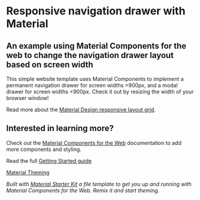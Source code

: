 # Responsive navigation drawer with Material
## An example using Material Components for the web to change the navigation drawer layout based on screen width

This simple website template uses Material Components to implement a permanent navigation drawer for screen widths >900px, and a modal drawer for screen widths <900px. Check it out by resizing the width of your browser window!

Read more about the [Material Design responsive layout grid](https://material.io/design/layout/responsive-layout-grid.html).

## Interested in learning more?
Check out the [Material Components for the Web](https://github.com/material-components/material-components-web) documentation to add more components and styling.

Read the full [Getting Started guide](https://github.com/material-components/material-components-web/blob/master/docs/getting-started.md)

[Material Theming](https://material.io/design/material-theming)

*Built with [Material Starter Kit](https://glitch.com/~material-starter-kit) a file template to get you up and running with Material Components for the Web. Remix it and start theming.*
